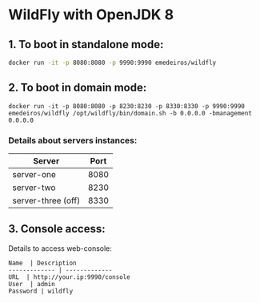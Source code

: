 #  WildFly with OpenJDK 8

## 1. To boot in standalone mode:

```sh
docker run -it -p 8080:8080 -p 9990:9990 emedeiros/wildfly
```

## 2. To boot in domain mode:

```
docker run -it -p 8080:8080 -p 8230:8230 -p 8330:8330 -p 9990:9990 emedeiros/wildfly /opt/wildfly/bin/domain.sh -b 0.0.0.0 -bmanagement 0.0.0.0
```

### Details about servers instances:

Server | Port
------------- | -------------
server-one  | 8080
server-two  | 8230
server-three (off) | 8330

## 3. Console access:

Details to access web-console:

```
Name  | Description
------------- | -------------
URL  | http://your.ip:9990/console
User  | admin
Password | wildfly
```
